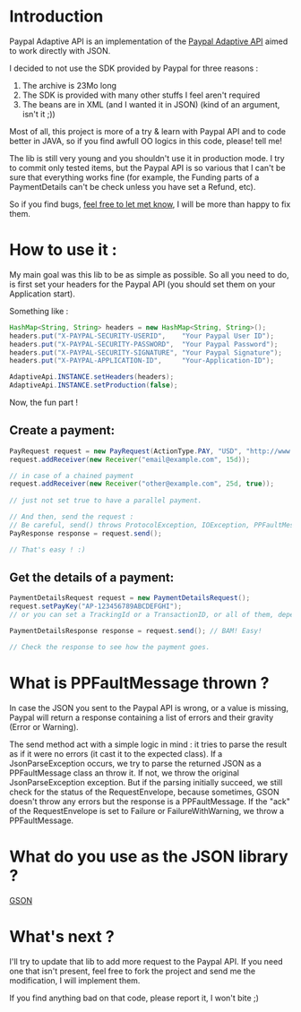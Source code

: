 # Introduction

Paypal Adaptive API is an implementation of the [Paypal Adaptive API](https://cms.paypal.com/us/cgi-bin/?cmd=_render-content&content_ID=developer/howto_api_overview) aimed to work directly with JSON.

I decided to not use the SDK provided by Paypal for three reasons :

 1. The archive is 23Mo long
 2. The SDK is provided with many other stuffs I feel aren't required
 3. The beans are in XML (and I wanted it in JSON) (kind of an argument, isn't it ;))

Most of all, this project is more of a try & learn with Paypal API and to code better in JAVA, so if you find awfull OO logics in this code, please! tell me!

The lib is still very young and you shouldn't use it in production mode. I try to commit only tested items, but the Paypal API is so various that I can't be sure that everything works fine (for example, the Funding parts of a PaymentDetails can't be check unless you have set a Refund, etc).

So if you find bugs, [feel free to let met know](https://github.com/Reflectiv/Paypal-Adaptive-API/issues), I will be more than happy to fix them.

# How to use it :

My main goal was this lib to be as simple as possible. So all you need to do, is first set your headers for the Paypal API (you should set them on your Application start).

Something like :

```java
HashMap<String, String> headers = new HashMap<String, String>();
headers.put("X-PAYPAL-SECURITY-USERID",    "Your Paypal User ID");
headers.put("X-PAYPAL-SECURITY-PASSWORD",  "Your Paypal Password");
headers.put("X-PAYPAL-SECURITY-SIGNATURE", "Your Paypal Signature");
headers.put("X-PAYPAL-APPLICATION-ID",     "Your-Application-ID");

AdaptiveApi.INSTANCE.setHeaders(headers);
AdaptiveApi.INSTANCE.setProduction(false);
```

Now, the fun part !

## Create a payment:

```java
PayRequest request = new PayRequest(ActionType.PAY, "USD", "http://www.mywebsite.com/paypal/return", "http://www.mywebsite.com/paypal/cancel");
request.addReceiver(new Receiver("email@example.com", 15d));

// in case of a chained payment
request.addReceiver(new Receiver("other@example.com", 25d, true));
		
// just not set true to have a parallel payment.

// And then, send the request :
// Be careful, send() throws ProtocolException, IOException, PPFaultMessage
PayResponse response = request.send();

// That's easy ! :)
```

## Get the details of a payment:

```java
PaymentDetailsRequest request = new PaymentDetailsRequest();
request.setPayKey("AP-123456789ABCDEFGHI");
// or you can set a TrackingId or a TransactionID, or all of them, depending of your needs

PaymentDetailsResponse response = request.send(); // BAM! Easy!

// Check the response to see how the payment goes.
```

# What is PPFaultMessage thrown ?

In case the JSON you sent to the Paypal API is wrong, or a value is missing, Paypal will return a response containing a list of errors and their gravity (Error or Warning).

The send method act with a simple logic in mind : it tries to parse the result as if it were no errors (it cast it to the expected class).
If a JsonParseException occurs, we try to parse the returned JSON as a PPFaultMessage class an throw it. If not, we throw the original JsonParseException exception.
But if the parsing initially succeed, we still check for the status of the RequestEnvelope, because sometimes, GSON doesn't throw any errors but the response is a PPFaultMessage. If the "ack" of the RequestEnvelope is set to Failure or FailureWithWarning, we throw a PPFaultMessage.

# What do you use as the JSON library ?

[GSON](http://code.google.com/p/google-gson/)

# What's next ?

I'll try to update that lib to add more request to the Paypal API. If you need one that isn't present, feel free to fork the project and send me the modification, I will implement them.

If you find anything bad on that code, please report it, I won't bite ;)
